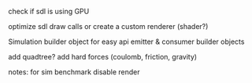 check if sdl is using GPU

optimize sdl draw calls or create a custom renderer (shader?)

Simulation builder object for easy api
emitter & consumer builder objects

add quadtree?
add hard forces (coulomb, friction, gravity)

notes:
for sim benchmark disable render
